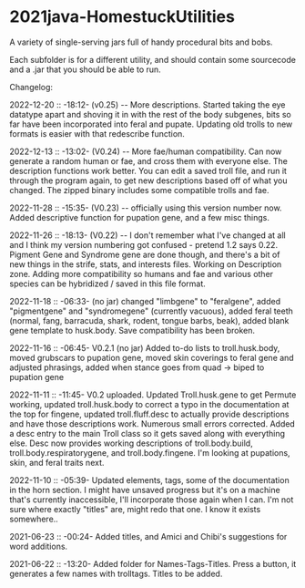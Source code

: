 # 2021java-HomestuckUtilities
A variety of single-serving jars full of handy procedural bits and bobs.

Each subfolder is for a different utility, and should contain some sourcecode and a .jar that you should be able to run.

Changelog:

2022-12-20 :: -18:12- (v0.25) -- More descriptions.  Started taking the eye datatype apart and shoving it in with the rest of the body subgenes, bits so far have been incorporated into feral and pupate.  Updating old trolls to new formats is easier with that redescribe function.

2022-12-13 :: -13:02- (V0.24) -- More fae/human compatibility.  Can now generate a random human or fae, and cross them with everyone else.  The description functions work better.  You can edit a saved troll file, and run it through the program again, to get new descriptions based off of what you changed.  The zipped binary includes some compatible trolls and fae.

2022-11-28 :: -15:35- (V0.23) -- officially using this version number now.  Added descriptive function for pupation gene, and a few misc things.

2022-11-26 :: -18:13- (V0.22) -- I don't remember what I've changed at all and I think my version numbering got confused - pretend 1.2 says 0.22.  Pigment Gene and Syndrome gene are done though, and there's a bit of new things in the strife, stats, and interests files.  Working on Description zone.  Adding more compatibility so humans and fae and various other species can be hybridized / saved in this file format.

2022-11-18 :: -06:33- (no jar) changed "limbgene" to "feralgene", added "pigmentgene" and "syndromegene" (currently vacuous), added feral teeth (normal, fang, barracuda, shark, rodent, tongue barbs, beak), added blank gene template to husk.body.  Save compatibility has been broken.

2022-11-16 :: -06:45- V0.2.1 (no jar) Added to-do lists to troll.husk.body, moved grubscars to pupation gene, moved skin coverings to feral gene and adjusted phrasings, added when stance goes from quad -> biped to pupation gene

2022-11-11 :: -11:45- V0.2 uploaded.  Updated Troll.husk.gene to get Permute working, updated troll.husk.body to correct a typo in the documentation at the top for fingene, updated troll.fluff.desc to actually provide descriptions and have those descriptions work.  Numerous small errors corrected.  Added a desc entry to the main Troll class so it gets saved along with everything else.  Desc now provides working descriptions of troll.body.build, troll.body.respiratorygene, and troll.body.fingene.  I'm looking at pupations, skin, and feral traits next.

2022-11-10 :: -05:39-  Updated elements, tags, some of the documentation in the horn section.  I might have unsaved progress but it's on a machine that's currently inaccessible, I'll incorporate those again when I can.  I'm not sure where exactly "titles" are, might redo that one.  I know it exists somewhere..

2021-06-23 :: -00:24-  Added titles, and Amici and Chibi's suggestions for word additions.  

2021-06-22 :: -13:20-  Added folder for Names-Tags-Titles.  Press a button, it generates a few names with trolltags.  Titles to be added.

